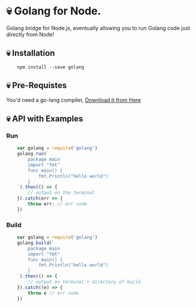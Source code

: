 # 💀 Golang for Node.

Golang bridge for Node.js, eventually allowing you to run Golang code just directly from Node!

## 💀 Installation

```
	npm install --save golang
```

## 💀 Pre-Requistes

You'd need a go-lang compiler, [Download it from Here](https://golang.org/dl/)

## 💀 API with Examples

### Run
```javascript
	var golang = require('golang')
	golang.run(`
		package main
		import "fmt"
		func main() {
		    fmt.Println("hello world")
		}
	`).then(() => {
		// output on the terminal
	}).catch(err => {
		throw err; // err code. 
	})
```

### Build
```javascript
	var golang = require('golang')
	golang.build(`
		package main
		import "fmt"
		func main() {
		    fmt.Println("hello world")
		}
	`).then(() => {
		// output on terminal + directory of build
	}).catch((e) => {
		throw e // err code.
	})